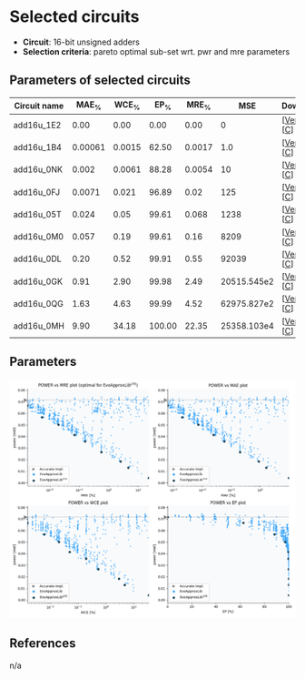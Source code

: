 
Selected circuits
===================
 - **Circuit**: 16-bit unsigned adders
 - **Selection criteria**: pareto optimal sub-set wrt. pwr and mre parameters

Parameters of selected circuits
----------------------------

| Circuit name | MAE<sub>%</sub> | WCE<sub>%</sub> | EP<sub>%</sub> | MRE<sub>%</sub> | MSE | Download |
| --- |  --- | --- | --- | --- | --- | --- | 
| add16u_1E2 | 0.00 | 0.00 | 0.00 | 0.00 | 0 |  [[Verilog](add16u_1E2.v)]  [[C](add16u_1E2.c)] |
| add16u_1B4 | 0.00061 | 0.0015 | 62.50 | 0.0017 | 1.0 |  [[Verilog](add16u_1B4.v)]  [[C](add16u_1B4.c)] |
| add16u_0NK | 0.002 | 0.0061 | 88.28 | 0.0054 | 10 |  [[Verilog](add16u_0NK.v)]  [[C](add16u_0NK.c)] |
| add16u_0FJ | 0.0071 | 0.021 | 96.89 | 0.02 | 125 |  [[Verilog](add16u_0FJ.v)]  [[C](add16u_0FJ.c)] |
| add16u_05T | 0.024 | 0.05 | 99.61 | 0.068 | 1238 |  [[Verilog](add16u_05T.v)]  [[C](add16u_05T.c)] |
| add16u_0M0 | 0.057 | 0.19 | 99.61 | 0.16 | 8209 |  [[Verilog](add16u_0M0.v)]  [[C](add16u_0M0.c)] |
| add16u_0DL | 0.20 | 0.52 | 99.91 | 0.55 | 92039 |  [[Verilog](add16u_0DL.v)]  [[C](add16u_0DL.c)] |
| add16u_0GK | 0.91 | 2.90 | 99.98 | 2.49 | 20515.545e2 |  [[Verilog](add16u_0GK.v)]  [[C](add16u_0GK.c)] |
| add16u_0QG | 1.63 | 4.63 | 99.99 | 4.52 | 62975.827e2 |  [[Verilog](add16u_0QG.v)]  [[C](add16u_0QG.c)] |
| add16u_0MH | 9.90 | 34.18 | 100.00 | 22.35 | 25358.103e4 |  [[Verilog](add16u_0MH.v)]  [[C](add16u_0MH.c)] |
    
Parameters
--------------
![Parameters figure](fig.png)

References
--------------
n/a

             